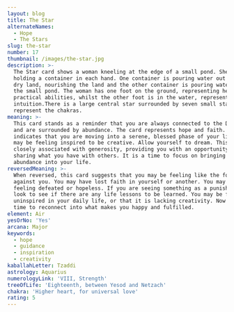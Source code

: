 ```yaml
---
layout: blog
title: The Star
alternateNames:
  - Hope
  - The Stars
slug: the-star
number: 17
thumbnail: /images/the-star.jpg
description: >-
  The Star card shows a woman kneeling at the edge of a small pond. She is
  holding a container in each hand. One container is pouring water out onto the
  dry land, nourishing the land and the other container is pouring water into
  the small pond. The woman has one foot on the ground, representing her
  practical abilities, whilst the other foot is in the water, representing her
  intuition.There is a large central star surrounded by seven small stars which
  represent the chakras.
meaning: >-
  This card stands as a reminder that you are always connected to the Divine,
  and are surrounded by abundance. The card represents hope and faith. It
  indicates that you are moving into a serene, blessed phase of your life. You
  may be feeling inspired to be creative. Allow yourself to dream. This card is
  closely associated with generosity, providing you with an opportunity for
  sharing what you have with others. It is a time to focus on bringing joy and
  abundance into your life.
reversedMeaning: >-
  When reversed, this card suggests that you may be feeling like the forces are
  against you. You may have lost faith in yourself or another. You may be
  feeling defeated or hopeless. If you are seeing something as a punishment,
  look to see if there are any life lessons to be learned. You may be feeling
  uninspired in your daily life, or that it is lacking creativity. Now is the
  time to reconnect into what makes you happy and fulfilled.
element: Air
yesOrNo: 'Yes'
arcana: Major
keywords:
  - hope
  - guidance
  - inspiration
  - creativity
kaballahLetter: Tzaddi
astrology: Aquarius
numerologyLink: 'VIII, Strength'
treeOfLife: 'Eighteenth, between Yesod and Netzach'
chakra: 'Higher heart, for universal love'
rating: 5
---
```


